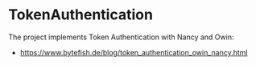 # TokenAuthentication #

The project implements Token Authentication with Nancy and Owin:

* https://www.bytefish.de/blog/token_authentication_owin_nancy.html
